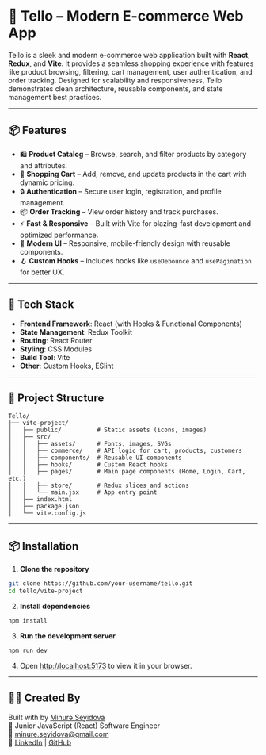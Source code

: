 # 🛒 Tello – Modern E-commerce Web App

Tello is a sleek and modern e-commerce web application built with **React**, **Redux**, and **Vite**. It provides a seamless shopping experience with features like product browsing, filtering, cart management, user authentication, and order tracking. Designed for scalability and responsiveness, Tello demonstrates clean architecture, reusable components, and state management best practices.

---

## 📦 Features

* 🛍️ **Product Catalog** – Browse, search, and filter products by category and attributes.
* 🛒 **Shopping Cart** – Add, remove, and update products in the cart with dynamic pricing.
* 🔒 **Authentication** – Secure user login, registration, and profile management.
* 📦 **Order Tracking** – View order history and track purchases.
* ⚡ **Fast & Responsive** – Built with Vite for blazing-fast development and optimized performance.
* 🎨 **Modern UI** – Responsive, mobile-friendly design with reusable components.
* 🪝 **Custom Hooks** – Includes hooks like `useDebounce` and `usePagination` for better UX.

---

## 🚀 Tech Stack

* **Frontend Framework**: React (with Hooks & Functional Components)
* **State Management**: Redux Toolkit
* **Routing**: React Router
* **Styling**: CSS Modules
* **Build Tool**: Vite
* **Other**: Custom Hooks, ESlint

---

## 📂 Project Structure

```
Tello/
├── vite-project/
│   ├── public/          # Static assets (icons, images)
│   ├── src/
│   │   ├── assets/      # Fonts, images, SVGs
│   │   ├── commerce/    # API logic for cart, products, customers
│   │   ├── components/  # Reusable UI components
│   │   ├── hooks/       # Custom React hooks
│   │   ├── pages/       # Main page components (Home, Login, Cart, etc.)
│   │   ├── store/       # Redux slices and actions
│   │   └── main.jsx     # App entry point
│   ├── index.html
│   ├── package.json
│   └── vite.config.js
```

---

## 📦 Installation

1. **Clone the repository**

```bash
git clone https://github.com/your-username/tello.git
cd tello/vite-project
```

2. **Install dependencies**

```bash
npm install
```

3. **Run the development server**

```bash
npm run dev
```

4. Open [http://localhost:5173](http://localhost:5173) to view it in your browser.

---

## 👩‍💻 Created By

Built with by [Minurə Seyidova](https://github.com/Minyras)  
💼 Junior JavaScript (React) Software Engineer  
📧 minure.seyidova@gmail.com  
🔗 [LinkedIn](https://www.linkedin.com/in/minura-seyidova/) | [GitHub](https://github.com/Minyras)
